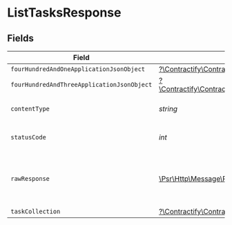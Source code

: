# ListTasksResponse


## Fields

| Field                                                                                                                              | Type                                                                                                                               | Required                                                                                                                           | Description                                                                                                                        |
| ---------------------------------------------------------------------------------------------------------------------------------- | ---------------------------------------------------------------------------------------------------------------------------------- | ---------------------------------------------------------------------------------------------------------------------------------- | ---------------------------------------------------------------------------------------------------------------------------------- |
| `fourHundredAndOneApplicationJsonObject`                                                                                           | [?\Contractify\ContractifyAPI\Models\Operations\ListTasksResponseBody](../../Models/Operations/ListTasksResponseBody.md)           | :heavy_minus_sign:                                                                                                                 | Unauthenticated                                                                                                                    |
| `fourHundredAndThreeApplicationJsonObject`                                                                                         | [?\Contractify\ContractifyAPI\Models\Operations\ListTasksTasksResponseBody](../../Models/Operations/ListTasksTasksResponseBody.md) | :heavy_minus_sign:                                                                                                                 | Forbidden                                                                                                                          |
| `contentType`                                                                                                                      | *string*                                                                                                                           | :heavy_check_mark:                                                                                                                 | HTTP response content type for this operation                                                                                      |
| `statusCode`                                                                                                                       | *int*                                                                                                                              | :heavy_check_mark:                                                                                                                 | HTTP response status code for this operation                                                                                       |
| `rawResponse`                                                                                                                      | [\Psr\Http\Message\ResponseInterface](https://www.php-fig.org/psr/psr-7/#33-psrhttpmessageresponseinterface)                       | :heavy_minus_sign:                                                                                                                 | Raw HTTP response; suitable for custom response parsing                                                                            |
| `taskCollection`                                                                                                                   | [?\Contractify\ContractifyAPI\Models\Shared\TaskCollection](../../Models/Shared/TaskCollection.md)                                 | :heavy_minus_sign:                                                                                                                 | OK                                                                                                                                 |